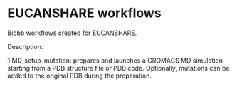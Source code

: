 # EUCANSHARE workflows

Biobb workflows created for EUCANSHARE. 

Description:

1.MD_setup_mutation: prepares and launches a GROMACS MD simulation starting from a PDB structure file or PDB code. Optionally, mutations can be added to the original PDB during the preparation.



